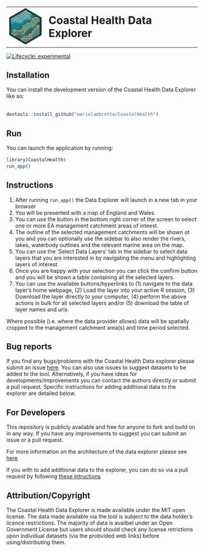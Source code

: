 
<!-- README.md is generated from README.Rmd. Please edit that file -->
<table style="border-collapse: collapse; border: none; border-color: transparent;">
<tr style="border: none; border-color: transparent;">
<td style="border: none; padding-right: 10px; vertical-align: middle;">
<img src="inst/app/www/logo.png" width="90"/>
</td>
<td style="border: none; vertical-align: middle; border-color: transparent;">
<h1 style="margin: 0;">
Coastal Health Data Explorer
</h1>
</td>
</tr>
</table>
<!-- badges: start -->

[![Lifecycle:
experimental](https://img.shields.io/badge/lifecycle-experimental-orange.svg)](https://lifecycle.r-lib.org/articles/stages.html#experimental)
<!-- badges: end -->

## Installation

You can install the development version of the Coastal Health Data
Explorer like so:

``` r

devtools::install_github("mariolambrette/CoastalHealth")
```

## Run

You can launch the application by running:

``` r
library(CoastalHealth)
run_app()
```

## Instructions

1.  After running `run_app()` the Data Explorer will launch in a new tab
    in your browser
2.  You will be presented with a map of England and Wales.
3.  You can use the button in the bottom right corner of the screen to
    select one or more EA management catchment areas of inteest.
4.  The outline of the selected management catchments will be shown ot
    you and you can optionally use the sidebar to also render the
    rivers, lakes, waterbody outlines and the relevant marine area on
    the map.
5.  You can use the ‘Select Data Layers’ tab in the sidebar to select
    data layers that you are interested in by navigating the menu and
    highlighting layers of interest.
6.  Once you are happy with your selection you can click the confirm
    button and you will be shown a table containing all the selected
    layers.
7.  You can use the available buttons/hyperlinks to (1) navigate to the
    data layer’s home webpage, (2) Load the layer into your active R
    session, (3) Download the layer directly to your computer, (4)
    perform the above actions in bulk for all selected layers and/or (5)
    download the table of layer names and urls.

Where possible (i.e. where the data provider allows) data will be
spatially cropped to the management catchment area(s) and time period
selected.

## Bug reports

If you find any bugs/problems with the Coastal Health Data explorer
please submit an issue
[here](https://github.com/mariolambrette/CoastalHealth/issues). You can
also use issues to suggest datasets to be added to the tool.
Alternatively, if you have ideas for developments/improvements you can
contact the authors directly or submit a pull request. Specific
instructions for adding additional data to the explorer are detailed
below.

## For Developers

This repository is publicly available and free for anyone to fork and
build on in any way. If you have any improvements to suggest you can
submit an issue or a pull request.

For more information on the architecture of the data explorer please see
[here](...README%20explaining%20overall%20explorer%20architecture...)

If you with to add additional data to the explorer, you can do so via a
pull request by following [these
intructions](...README%20explaining%20how%20to%20add%20data%20layers...)

## Attribution/Copyright

The Coastal Health Data Explorer is made available under the MIT open
license. The data made available via the tool is subject to the data
holder’s licence restrictions. The majority of data is availbel under an
Open Government License but users should should check any license
retrictions upon individual datasets (via the probvided web links)
before using/distributing them.
